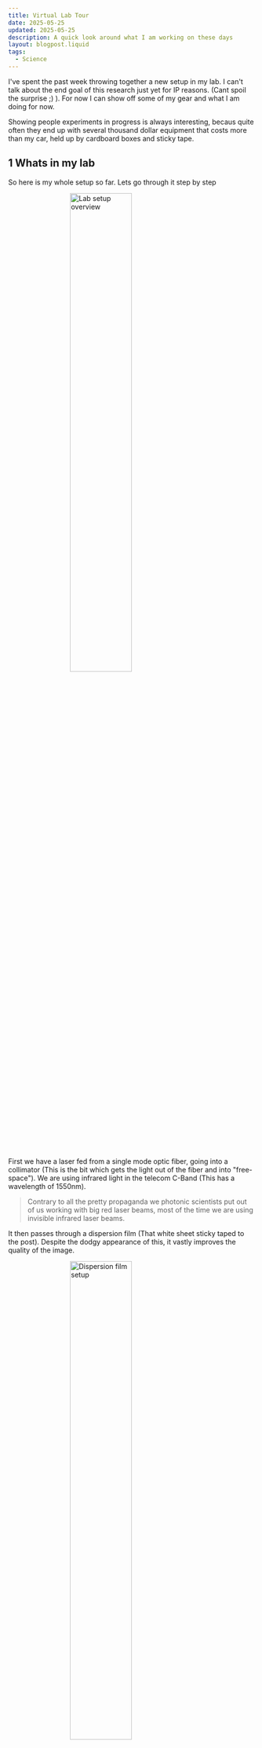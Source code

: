 ```yaml
---
title: Virtual Lab Tour
date: 2025-05-25
updated: 2025-05-25
description: A quick look around what I am working on these days 
layout: blogpost.liquid
tags:
  - Science
---
```




I've spent the past week throwing together a new setup in my lab. I can't talk about the end goal of this research just yet for IP reasons. (Cant spoil the surprise ;) ). For now I can show off some of my gear and what I am doing for now. 

Showing people experiments in progress is always interesting, becaus quite often they end up with several thousand dollar equipment that costs more than my car, held up by cardboard boxes and sticky tape. 

## 1 Whats in my lab

So here is my whole setup so far. Lets go through it step by step

<img src="/Assets/abe7fb8e-81aa-4950-b5de-079ca71a289e~1.jpg" style="width: 50%; display: block; margin: 0 auto;" alt="Lab setup overview">

First we have a laser fed from a single mode optic fiber, going into a collimator (This is the bit which gets the light out of the fiber and into "free-space"). We are using infrared light in the telecom C-Band (This has a wavelength of 1550nm). 

 > Contrary to all the pretty propaganda we photonic scientists put out of us working with big red laser beams, most of the time we are using invisible infrared laser beams.

It then passes through a dispersion film (That white sheet sticky taped to the post). Despite the dodgy appearance of this, it vastly improves the quality of the image. 

<img src="/Assets/35d0c427-6af8-4c0f-a217-40361d9278ab~1.jpg" style="width: 50%; display: block; margin: 0 auto;" alt="Dispersion film setup">


It then passes from the dispersive screen into a 10x microscope objective.I'm using the microscope objective backwards here, using it it to take in a laser beam, and reduce it to the size of a pin-prick. This is to make it small enough for the next step. 

From here the tiny beam is coupled into a specialty optic fibre called "Photonic Crystal Fibre". You can see it here, but it is inside the central groove in those brass plates. The fibre and the brass plate holding it are kept in an oven, so I can keep it at a stable temperature. 

<img src="/Assets/f6ad9d75-4029-4bfd-8836-106eef8bb143~1.jpg" style="width: 50%; display: block; margin: 0 auto;" alt="Photonic Crystal Fibre in oven">

Here is a more clear photo without the oven.You can see the fiber sticking out of both ends of the clamp. 

<img src="/Assets/50507210-8844-4079-bf2b-23ea3d44a23a~1.jpg" style="width: 50%; display: block; margin: 0 auto;" alt="Clear view of fiber in clamp">

After I couple it into the fiber, I want to see what actually happens to the light, so I use a second microscope objective to focus on the output light, and then a camera (in red) to take the photo. 
<img src="/Assets/0aa2be08-4fad-409a-a34e-3f0358551771~1.jpg" style="width: 50%; display: block; margin: 0 auto;" alt="Camera setup for capturing output light">

Everything is mounted on 3-axis stagesso I can align these components. That's why everything is mounted "sideways". This is important because these fibres are *tiny*. 


## 2 So what does it do?

The idea is to get light INTO these photonic crystal fibres, and then take photos of what these fibres do to the light. 

Here is a photo I took of the fiber. The entire diameter is approximately 230 micrometers (less than a quarter millimetre). I haven't measured the hole diameter yet, but my best guess <= 10 micro meters. 

<img src="/Assets/lma20_hole_structuer_2.bmp" style="width: 50%; display: block; margin: 0 auto;" alt="Fiber cross-section showing hexagonal hole pattern">

Notice the hexagonal pattern of holes, ordinarily these holes are just empty (or filled with air). The reflections off these holes are what ordinarily keeps light in the core (where the missing hole should be)

We are altering the fibres somewhat, we are filling the fibres with some liquid (I am keeping it a mystery what for now), so that the light prefers to go inside the holes. That's what you see below:

<img src="/Assets/LF-LMA25-60C.bmp" style="width: 50%; display: block; margin: 0 auto;" alt="Fiber cross-section with liquid-filled holes">
 
 Notice that there are a few extra missing holes.I don't know why these are missing. Further work needed. 

## 3 How do you fill up the holes?


Crazy enough, the liquid will suck itself up just from surface tension forces (Capillary action for those in the know).  All I do is load a syringe with a tiny ammount of the liquid, and pop my fibre inside, and it will suck it up. 

<img src="/Assets/PXL_20250522_072617581~2.jpg" style="width: 50%; display: block; margin: 0 auto;" alt="Syringe setup for fiber filling">

The fibres are very sharp, and very fragile. Which means that given the chance, they will inject themselves under your skin and then snap given the chance. Even more annoying, unlike organic mater like a wood splinter, your body will not try and push the glass out of you, so you will have a perminent splinter for the rest of your life. 

As such, Safety Sticky Notes are essential. 

Once I have prepared my sample fibre they go in: *The Box*

<img src="/Assets/2970b5ec-d75d-4404-aacc-b40e69811719~1.jpg" style="width: 50%; display: block; margin: 0 auto;" alt="The Box">


## 4 Wrapping up the tour:

That is everything I have to say for now. I'm not supposed to say **why** I am doing what I'm doing just yet, but that will come soon once I get some publications out. 

That said, if you have any questions, feel free to reach out. I love answering questions and talking about this stuff. I will monitor the comments section on this page, and my email is also in the contact section of my site. 
